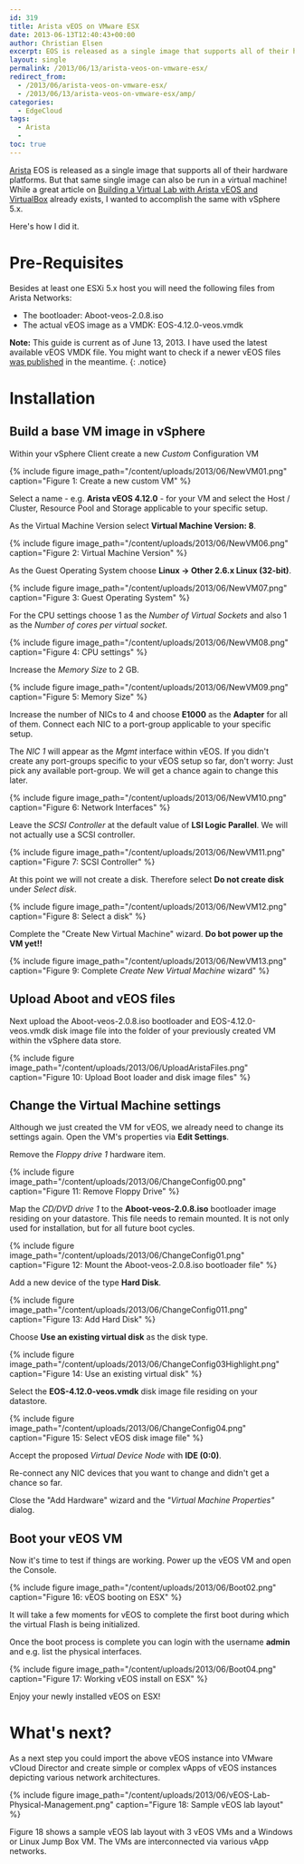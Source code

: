 ```yaml
---
id: 319
title: Arista vEOS on VMware ESX
date: 2013-06-13T12:40:43+00:00
author: Christian Elsen
excerpt: EOS is released as a single image that supports all of their hardware platforms. But that same single image can also be run in a virtual machine! While a great article on "Building a Virtual Lab with Arista vEOS and VirtualBox" already exists, I wanted to accomplish the same with vSphere 5.x.
layout: single
permalink: /2013/06/13/arista-veos-on-vmware-esx/
redirect_from:
  - /2013/06/arista-veos-on-vmware-esx/
  - /2013/06/13/arista-veos-on-vmware-esx/amp/
categories:
  - EdgeCloud
tags:
  - Arista
  -
toc: true
---
```

[Arista](https://www.arista.com/en/) EOS is released as a single image that supports all of their hardware platforms. But that same single image can also be run in a virtual machine! While a great article on [Building a Virtual Lab with Arista vEOS and VirtualBox](http://www.gad.net/Blog/2012/10/27/building-a-virtual-lab-with-arista-veos-and-virtualbox/) already exists, I wanted to accomplish the same with vSphere 5.x.

Here's how I did it.

# Pre-Requisites

Besides at least one ESXi 5.x host you will need the following files from Arista Networks:

  * The bootloader: Aboot-veos-2.0.8.iso
  * The actual vEOS image as a VMDK: EOS-4.12.0-veos.vmdk

**Note:** This guide is current as of June 13, 2013. I have used the latest available vEOS VMDK file. You might want to check if a newer vEOS files [was published](https://www.arista.com/en/support) in the meantime.
{: .notice}

# Installation

## Build a base VM image in vSphere

Within your vSphere Client create a new _Custom_ Configuration VM

{% include figure image_path="/content/uploads/2013/06/NewVM01.png" caption="Figure 1: Create a new custom VM" %}

Select a name - e.g. **Arista vEOS 4.12.0** - for your VM and select the Host / Cluster, Resource Pool and Storage applicable to your specific setup.

As the Virtual Machine Version select **Virtual Machine Version: 8**.

{% include figure image_path="/content/uploads/2013/06/NewVM06.png" caption="Figure 2: Virtual Machine Version" %}

As the Guest Operating System choose **Linux -> Other 2.6.x Linux (32-bit)**.

{% include figure image_path="/content/uploads/2013/06/NewVM07.png" caption="Figure 3: Guest Operating System" %}

For the CPU settings choose 1 as the *Number of Virtual Sockets* and also 1 as the *Number of cores per virtual socket*.

{% include figure image_path="/content/uploads/2013/06/NewVM08.png" caption="Figure 4: CPU settings" %}

Increase the *Memory Size* to 2 GB.

{% include figure image_path="/content/uploads/2013/06/NewVM09.png" caption="Figure 5: Memory Size" %}

Increase the number of NICs to 4 and choose **E1000** as the **Adapter** for all of them. Connect each NIC to a port-group applicable to your specific setup.

The *NIC 1* will appear as the *Mgmt* interface within vEOS. If you didn't create any port-groups specific to your vEOS setup so far, don't worry: Just pick any available port-group. We will get a chance again to change this later.

{% include figure image_path="/content/uploads/2013/06/NewVM10.png" caption="Figure 6: Network Interfaces" %}

Leave the *SCSI Controller* at the default value of **LSI Logic Parallel**. We will not actually use a SCSI controller.

{% include figure image_path="/content/uploads/2013/06/NewVM11.png" caption="Figure 7: SCSI Controller" %}

At this point we will not create a disk. Therefore select **Do not create disk** under *Select disk*.

{% include figure image_path="/content/uploads/2013/06/NewVM12.png" caption="Figure 8: Select a disk" %}

Complete the "Create New Virtual Machine" wizard. **Do bot power up the VM yet!!**

{% include figure image_path="/content/uploads/2013/06/NewVM13.png" caption="Figure 9: Complete *Create New Virtual Machine* wizard" %}

## Upload Aboot and vEOS files

Next upload the Aboot-veos-2.0.8.iso bootloader and EOS-4.12.0-veos.vmdk disk image file into the folder of your previously created VM within the vSphere data store.

{% include figure image_path="/content/uploads/2013/06/UploadAristaFiles.png" caption="Figure 10: Upload Boot loader and disk image files" %}

## Change the Virtual Machine settings

Although we just created the VM for vEOS, we already need to change its settings again. Open the VM's properties via **Edit Settings**.

Remove the *Floppy drive 1* hardware item.

{% include figure image_path="/content/uploads/2013/06/ChangeConfig00.png" caption="Figure 11: Remove Floppy Drive" %}

Map the *CD/DVD drive 1* to the **Aboot-veos-2.0.8.iso** bootloader image residing on your datastore. This file needs to remain mounted. It is not only used for installation, but for all future boot cycles.

{% include figure image_path="/content/uploads/2013/06/ChangeConfig01.png" caption="Figure 12: Mount the Aboot-veos-2.0.8.iso bootloader file" %}

Add a new device of the type **Hard Disk**.

{% include figure image_path="/content/uploads/2013/06/ChangeConfig011.png" caption="Figure 13: Add Hard Disk" %}

Choose **Use an existing virtual disk** as the disk type.

{% include figure image_path="/content/uploads/2013/06/ChangeConfig03Highlight.png" caption="Figure 14: Use an existing virtual disk" %}

Select the **EOS-4.12.0-veos.vmdk** disk image file residing on your datastore.

{% include figure image_path="/content/uploads/2013/06/ChangeConfig04.png" caption="Figure 15: Select vEOS disk image file" %}

Accept the proposed *Virtual Device Node* with **IDE (0:0)**.

Re-connect any NIC devices that you want to change and didn't get a chance so far.

Close the "Add Hardware" wizard and the _"Virtual Machine Properties"_ dialog.

## Boot your vEOS VM

Now it's time to test if things are working. Power up the vEOS VM and open the Console.

{% include figure image_path="/content/uploads/2013/06/Boot02.png" caption="Figure 16: vEOS booting on ESX" %}

It will take a few moments for vEOS to complete the first boot during which the virtual Flash is being initialized.

Once the boot process is complete you can login with the username **admin** and e.g. list the physical interfaces.

{% include figure image_path="/content/uploads/2013/06/Boot04.png" caption="Figure 17: Working vEOS install on ESX" %}

Enjoy your newly installed vEOS on ESX!

# What's next?

As a next step you could import the above vEOS instance into VMware vCloud Director and create simple or complex vApps of vEOS instances depicting various network architectures.

{% include figure image_path="/content/uploads/2013/06/vEOS-Lab-Physical-Management.png" caption="Figure 18: Sample vEOS lab layout" %}

Figure 18 shows a sample vEOS lab layout with 3 vEOS VMs and a Windows or Linux Jump Box VM. The VMs are interconnected via various vApp networks.

